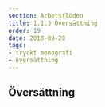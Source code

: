 ```yaml
---
section: Arbetsflöden
title: 1.1.3 Översättning
order: 19
date: 2018-09-28
tags:
- tryckt monografi
- översättning
--- 
```


## Översättning
